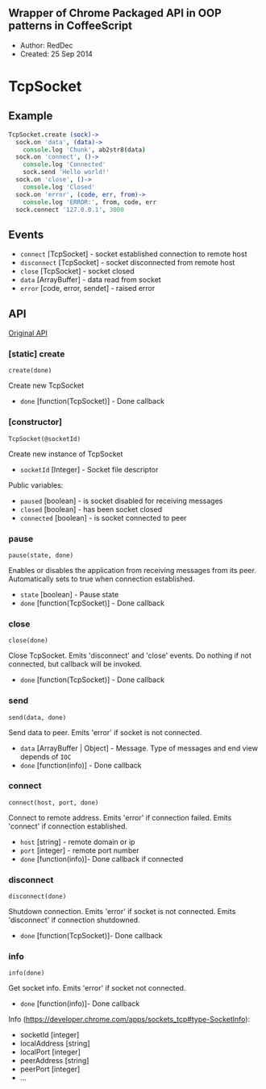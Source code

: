 Wrapper of Chrome Packaged API in OOP patterns in CoffeeScript
-------

* Author: RedDec
* Created: 25 Sep 2014


# TcpSocket


## Example

```coffeescript
TcpSocket.create (sock)->
  sock.on 'data', (data)->
    console.log 'Chunk', ab2str8(data)
  sock.on 'connect', ()->
    console.log 'Connected'
    sock.send 'Hello world!'
  sock.on 'close', ()->
    console.log 'Closed'
  sock.on 'error', (code, err, from)->
    console.log 'ERROR:', from, code, err
  sock.connect '127.0.0.1', 3000
```

## Events


* `connect` [TcpSocket] - socket established connection to remote host
* `disconnect` [TcpSocket] - socket disconnected from remote host
* `close` [TcpSocket] - socket closed
* `data` [ArrayBuffer] - data read from socket
* `error` [code, error, sendet] - raised error

## API

[Original API](https://developer.chrome.com/apps/sockets_tcp)

### [static] create

``` create(done) ```

Create new TcpSocket

* `done` [function(TcpSocket)] - Done callback

### [constructor]

```TcpSocket(@socketId)```

Create new instance of TcpSocket

* `socketId` [Integer] - Socket file descriptor

Public variables:

* `paused` [boolean] - is socket disabled for receiving messages
* `closed` [boolean] - has been socket closed
* `connected` [boolean] - is socket connected to peer

### pause

```pause(state, done)```

Enables or disables the application from receiving messages from its peer.
Automatically sets to true when connection established.

* `state` [boolean] - Pause state
* `done` [function(TcpSocket)] - Done callback


### close

``` close(done) ```

Close TcpSocket. Emits 'disconnect' and 'close' events. Do nothing if not connected, but callback will be invoked.

* `done` [function(TcpSocket)] - Done callback

### send

``` send(data, done) ```

Send data to peer. Emits 'error' if socket is not connected.

* `data` [ArrayBuffer | Object] - Message. Type of messages and end view depends of `IOC`
* `done` [function(info)] - Done callback

### connect

``` connect(host, port, done) ```

Connect to remote address. Emits 'error' if connection failed. Emits 'connect' if connection established.

* `host` [string] - remote domain or ip
* `port` [integer] - remote port number
* `done` [function(info)]- Done callback if connected


### disconnect

``` disconnect(done) ```

Shutdown connection. Emits 'error' if socket is not connected.
Emits 'disconnect' if connection shutdowned.

* `done` [function(TcpSocket)]- Done callback

### info

``` info(done) ```

Get socket info. Emits 'error' if socket not connected.

* `done` [function(info)]- Done callback

Info (https://developer.chrome.com/apps/sockets_tcp#type-SocketInfo):

* socketId [integer]
* localAddress [string]
* localPort [integer]
* peerAddress [string]
* peerPort [integer]
* ...
